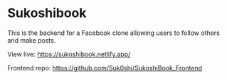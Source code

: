 # Sukoshibook
This is the backend for a Facebook clone allowing users to follow others and make posts.

View live: https://sukoshibook.netlify.app/

Frontend repo: https://github.com/Suk0shi/SukoshiBook_Frontend
